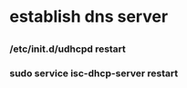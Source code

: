 # establish dns server

##

### /etc/init.d/udhcpd restart
### sudo service isc-dhcp-server restart
